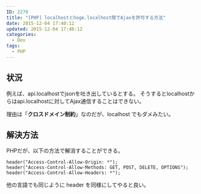 ```yaml
---
ID: 2270
title: "[PHP] localhostとhoge.localhost間でAjaxを許可する方法"
date: 2015-12-04 17:40:12
updated: 2015-12-04 17:40:12
categories:
  - Dev
tags: 
  - PHP
---
```


<!--more-->
<h2>状況</h2>
例えば、api.localhostでjsonを吐き出しているとする。
そうするとlocalhostからはapi.localhostに対してAjax通信することはできない。

理由は「<b>クロスドメイン制約</b>」なのだが、localhost でもダメみたい。

<h2>解決方法</h2>
PHPだが、以下の方法で解消することができる。
<pre class="php"><code>header("Access-Control-Allow-Origin: *");
header("Access-Control-Allow-Methods: GET, POST, DELETE, OPTIONS");
header("Access-Control-Allow-Headers: *");</code></pre>

他の言語でも同じように header を同様にしてやると良い。
